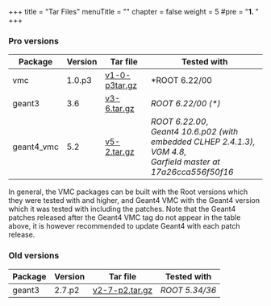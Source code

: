 +++
title = "Tar Files"
menuTitle = ""
chapter = false
weight = 5
#pre = "<b>1. </b>"
+++

### Pro versions

| Package | Version | Tar file | Tested with |
|---------|---------|----------| ------------|
| vmc | 1.0.p3 | [v1-0-p3tar.gz](https://github.com/vmc-project/vmc/archive/v1-0-p3.tar.gz) | *ROOT 6.22/00 |
| geant3 | 3.6 | [v3-6.tar.gz](https://github.com/vmc-project/geant3/archive/v3-6.tar.gz) | *ROOT 6.22/00 (\*)* |
| geant4_vmc | 5.2 | [v5-2.tar.gz](https://github.com/vmc-project/geant4_vmc/archive/v5-2.tar.gz) | *ROOT 6.22.00*,<br> *Geant4 10.6.p02 (with embedded CLHEP 2.4.1.3),* <br> *VGM 4.8,* <br> *Garfield master at 17a26cca556f50f16*|


In general, the VMC packages can be built with the Root versions which they were tested with and higher, and Geant4 VMC with the Geant4 version which it was tested with including the patches. Note that the Geant4 patches released after the Geant4 VMC tag do not appear in the table above, it is however recommended to update Geant4 with each patch release.

### Old versions

| Package | Version | Tar file | Tested with |
|---------|---------|----------| ------------|
| geant3 | 2.7.p2 | [v2-7-p2.tar.gz](https://github.com/vmc-project/geant3/archive/v2-7-p2.tar.gz) | *ROOT 5.34/36*  |

